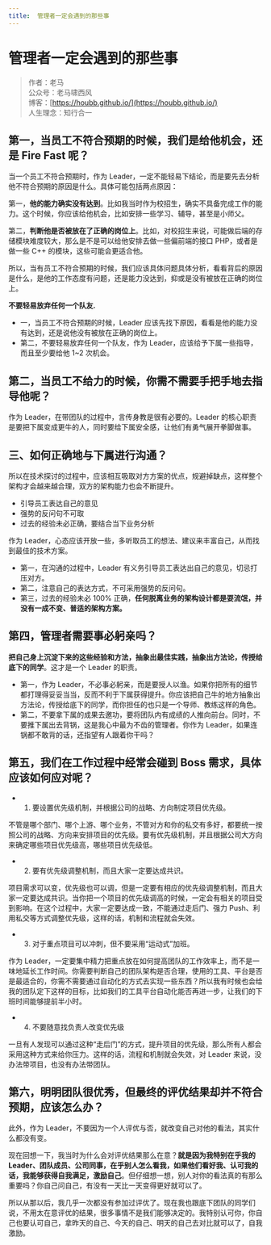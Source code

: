 ```yaml
---
title:  管理者一定会遇到的那些事
---
```


# 管理者一定会遇到的那些事

> 作者：老马
> <br/>公众号：老马啸西风
> <br/> 博客：[https://houbb.github.io/](https://houbb.github.io/)
> <br/> 人生理念：知行合一



## 第一，当员工不符合预期的时候，我们是给他机会，还是 Fire Fast 呢？

当一个员工不符合预期时，作为 Leader，一定不能轻易下结论，而是要先去分析他不符合预期的原因是什么。具体可能包括两点原因：

第一，**他的能力确实没有达到**。比如我当时作为校招生，确实不具备完成工作的能力。这个时候，你应该给他机会，比如安排一些学习、辅导，甚至是小师父。

第二，**判断他是否被放在了正确的岗位上**。比如，对校招生来说，可能做后端的存储模块难度较大，那么是不是可以给他安排去做一些偏前端的接口 PHP，或者是做一些 C++ 的模块，这些可能会更适合他。

所以，当有员工不符合预期的时候，我们应该具体问题具体分析，看看背后的原因是什么，是他的工作态度有问题，还是能力没达到，抑或是没有被放在正确的岗位上。

**不要轻易放弃任何一个队友.**

* 一，当员工不符合预期的时候，Leader 应该先找下原因，看看是他的能力没有达到，还是说他没有被放在正确的岗位上。
* 第二，不要轻易放弃任何一个队友，作为 Leader，应该给予下属一些指导，而且至少要给他 1~2 次机会。

## 第二，当员工不给力的时候，你需不需要手把手地去指导他呢？

作为 Leader，在带团队的过程中，言传身教是很有必要的。Leader 的核心职责是要把下属变成更牛的人，同时要给下属安全感，让他们有勇气展开拳脚做事。


## 三、如何正确地与下属进行沟通？

所以在技术探讨的过程中，应该相互吸取对方方案的优点，规避掉缺点，这样整个架构才会越来越合理，双方的架构能力也会不断提升。

* 引导员工表达自己的意见
* 强势的反问句不可取
* 过去的经验未必正确，要结合当下业务分析

作为 Leader，心态应该开放一些，多听取员工的想法、建议来丰富自己，从而找到最佳的技术方案。

* 第一，在沟通的过程中，Leader 有义务引导员工表达出自己的意见，切忌打压对方。
* 第二，注意自己的表达方式，不可采用强势的反问句。
* 第三，过去的经验未必 100% 正确，**任何脱离业务的架构设计都是耍流氓，并没有一成不变、普适的架构方案。**


## 第四，管理者需要事必躬亲吗？

**把自己身上沉淀下来的这些经验和方法，抽象出最佳实践，抽象出方法论，传授给底下的同学**。这才是一个 Leader 的职责。


* 第一，作为 Leader，不必事必躬亲，而是要授人以渔。如果你把所有的细节都打理得妥妥当当，反而不利于下属获得提升。你应该把自己牛的地方抽象出方法论，传授给底下的同学，而你担任的也只是一个导师、教练这样的角色。
* 第二，不要拿下属的成果去邀功，要将团队内有成绩的人推向前台。同时，不要推下属出去背锅，这是我心中最为不齿的管理者。你作为 Leader，如果连锅都不敢背的话，还指望有人跟着你干吗？

## 第五，我们在工作过程中经常会碰到 Boss 需求，具体应该如何应对呢？

* 1. 要设置优先级机制，并根据公司的战略、方向制定项目优先级。

不管是哪个部门、哪个上游、哪个业务，不管对方和你的私交有多好，都要统一按照公司的战略、方向来安排项目的优先级。要有优先级机制，并且根据公司大方向来确定哪些项目优先级高，哪些项目优先级低。

* 2. 要有优先级调整机制，而且大家一定要达成共识。

项目需求可以变，优先级也可以调，但是一定要有相应的优先级调整机制，而且大家一定要达成共识。当你把一个项目的优先级调高的时候，一定会有相关的项目受到影响。在这个过程中，大家一定要达成一致，不能通过走后门、强力 Push、利用私交等方式调整优先级，这样的话，机制和流程就会失效。

* 3. 对于重点项目可以冲刺，但不要采用“运动式”加班。

作为 Leader，一定要集中精力把重点放在如何提高团队的工作效率上，而不是一味地延长工作时间。你需要判断自己的团队架构是否合理，使用的工具、平台是否是最适合的，你需不需要通过自动化的方式去实现一些东西？所以我有时候也会给我的团队定下这样的目标，比如我们的工具平台自动化能否再进一步，让我们的下班时间能够提前半小时。

* 4. 不要随意找负责人改变优先级

一旦有人发现可以通过这种“走后门”的方式，提升项目的优先级，那么所有人都会采用这种方式来给你压力。这样的话，流程和机制就会失效，对 Leader 来说，没办法带项目，也没有办法带团队。


## 第六，明明团队很优秀，但最终的评优结果却并不符合预期，应该怎么办？

此外，作为 Leader，不要因为一个人评优与否，就改变自己对他的看法，其实什么都没有变。

现在回想一下，我当时为什么会对评优结果那么在意？**就是因为我特别在乎我的 Leader、团队成员、公司同事，在乎别人怎么看我，如果他们看好我、认可我的话，我能够获得自我满足，激励自己**。但仔细想一想，别人对你的看法真的有那么重要吗？你自己问自己，有没有一天比一天变得更好就可以了。

所以从那以后，我几乎一次都没有参加过评优了。现在我也跟底下团队的同学们说，不用太在意评优的结果，很多事情不是我们能够决定的。我特别认可你，你自己也要认可自己，拿昨天的自己、今天的自己、明天的自己去对比就可以了，自我激励。


